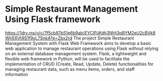 # Simple Restaurant Management Using Flask framework
https://1drv.ms/v/c/7f5cb87b51e6b9ab/EYCIPJKdh3NHi3pBYM2eU2cBVk8WIrE6Vt9S1f9xL7SnkA?e=Zbx2rd
The project Simple Restaurant Management System with Flask Web Framework aims to develop a basic web application to manage restaurant operations using Flask without relying on an external database management system. Flask, a lightweight and flexible web framework in Python, will be used to facilitate the implementation of CRUD (Create, Read, Update, Delete) functionalities for managing restaurant data, such as menu items, orders, and staff information
